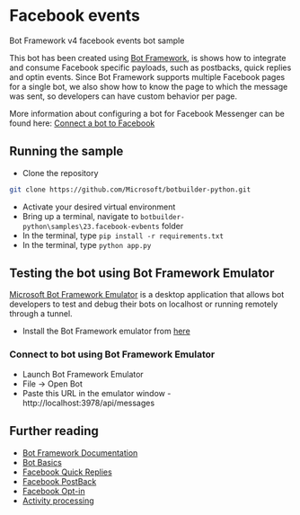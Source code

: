 # Facebook events

Bot Framework v4 facebook events bot sample

This bot has been created using [Bot Framework](https://dev.botframework.com), is shows how to integrate and consume Facebook specific payloads, such as postbacks, quick replies and optin events.  Since Bot Framework supports multiple Facebook pages for a single bot, we also show how to know the page to which the message was sent, so developers can have custom behavior per page.

More information about configuring a bot for Facebook Messenger can be found here: [Connect a bot to Facebook](https://docs.microsoft.com/en-us/azure/bot-service/bot-service-channel-connect-facebook)

## Running the sample
- Clone the repository
```bash
git clone https://github.com/Microsoft/botbuilder-python.git
```
- Activate your desired virtual environment
- Bring up a terminal, navigate to `botbuilder-python\samples\23.facebook-evbents` folder
- In the terminal, type `pip install -r requirements.txt`
- In the terminal, type `python app.py`

## Testing the bot using Bot Framework Emulator
[Microsoft Bot Framework Emulator](https://github.com/microsoft/botframework-emulator) is a desktop application that allows bot developers to test and debug their bots on localhost or running remotely through a tunnel.

- Install the Bot Framework emulator from [here](https://github.com/Microsoft/BotFramework-Emulator/releases)

### Connect to bot using Bot Framework Emulator
- Launch Bot Framework Emulator
- File -> Open Bot
- Paste this URL in the emulator window - http://localhost:3978/api/messages

## Further reading

- [Bot Framework Documentation](https://docs.botframework.com)
- [Bot Basics](https://docs.microsoft.com/azure/bot-service/bot-builder-basics?view=azure-bot-service-4.0)
- [Facebook Quick Replies](https://developers.facebook.com/docs/messenger-platform/send-messages/quick-replies/0)
- [Facebook PostBack](https://developers.facebook.com/docs/messenger-platform/reference/webhook-events/messaging_postbacks/)
- [Facebook Opt-in](https://developers.facebook.com/docs/messenger-platform/reference/webhook-events/messaging_optins/)
- [Activity processing](https://docs.microsoft.com/en-us/azure/bot-service/bot-builder-concept-activity-processing?view=azure-bot-service-4.0)
